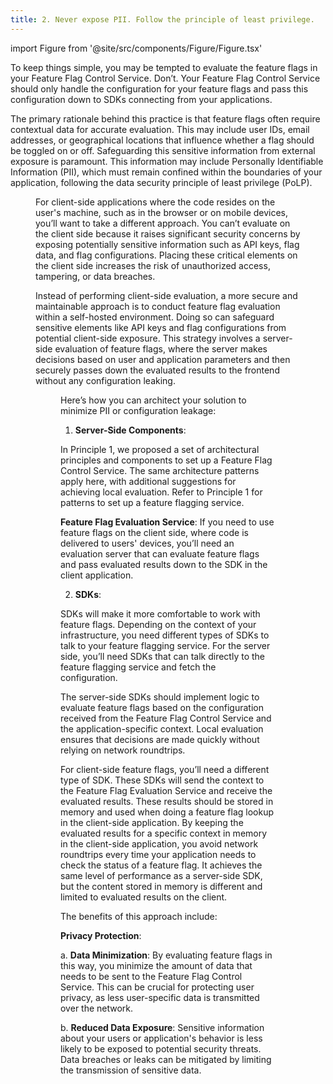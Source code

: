 ```yaml
---
title: 2. Never expose PII. Follow the principle of least privilege.
---
```


import Figure from '@site/src/components/Figure/Figure.tsx'

To keep things simple, you may be tempted to evaluate the feature flags in your Feature Flag Control Service. Don’t. Your Feature Flag Control Service should only handle the configuration for your feature flags and pass this configuration down to SDKs connecting from your applications.

The primary rationale behind this practice is that feature flags often require contextual data for accurate evaluation. This may include user IDs, email addresses, or geographical locations that influence whether a flag should be toggled on or off. Safeguarding this sensitive information from external exposure is paramount. This information may include Personally Identifiable Information (PII), which must  remain confined within the boundaries of your application, following the data security principle of least privilege (PoLP).

<Figure caption="Evaluation happens inside the server-side application, where you have all the contextual application data. The flag configuration (how to evaluate the flags) is fetched from the feature flagging control service." img="/img/feature-flag-server-side-evaluation.png"/>

For client-side applications where the code resides on the user's machine, such as in the browser or on mobile devices, you’ll want to take a different approach. You can’t evaluate on the client side because it raises significant security concerns by exposing potentially sensitive information such as API keys, flag data, and flag configurations. Placing these critical elements on the client side increases the risk of unauthorized access, tampering, or data breaches.

Instead of performing client-side evaluation, a more secure and maintainable approach is to conduct feature flag evaluation within a self-hosted environment. Doing so can safeguard sensitive elements like API keys and flag configurations from potential client-side exposure. This strategy involves a server-side evaluation of feature flags, where the server makes decisions based on user and application parameters and then securely passes down the evaluated results to the frontend without any configuration leaking.

<Figure caption="In client-side setups, perform the feature flag evaluation on the server side. Connected client-side applications receive only evaluated feature flags to avoid leaking configuration." img="/img/feature-flag-architecture-client-side.png"/>

Here’s how you can architect your solution to minimize PII or configuration leakage:

1. **Server-Side Components**:

In Principle 1, we proposed a set of architectural principles and components to set up a Feature Flag Control Service. The same architecture patterns apply here, with additional suggestions for achieving local evaluation. Refer to Principle 1 for patterns to set up a feature flagging service.

**Feature Flag Evaluation Service**: If you need to use feature flags on the client side, where code is delivered to users' devices, you’ll need an evaluation server that can evaluate feature flags and pass evaluated results down to the SDK in the client application.

2. **SDKs**:

SDKs will make it more comfortable to work with feature flags. Depending on the context of your infrastructure, you need different types of SDKs to talk to your feature flagging service. For the server side, you’ll need SDKs that can talk directly to the feature flagging service and fetch the configuration.

The server-side SDKs should implement logic to evaluate feature flags based on the configuration received from the Feature Flag Control Service and the application-specific context. Local evaluation ensures that decisions are made quickly without relying on network roundtrips.

For client-side feature flags, you’ll need a different type of SDK. These SDKs will send the context to the Feature Flag Evaluation Service and receive the evaluated results. These results should be stored in memory and used when doing a feature flag lookup in the client-side application. By keeping the evaluated results for a specific context in memory in the client-side application, you avoid network roundtrips every time your application needs to check the status of a feature flag. It achieves the same level of performance as a server-side SDK, but the content stored in memory is different and limited to evaluated results on the client.

The benefits of this approach include:

 **Privacy Protection**:

   a. **Data Minimization**: By evaluating feature flags in this way, you minimize the amount of data that needs to be sent to the Feature Flag Control Service. This can be crucial for protecting user privacy, as less user-specific data is transmitted over the network.

   b. **Reduced Data Exposure**:  Sensitive information about your users or application's behavior is less likely to be exposed to potential security threats. Data breaches or leaks can be mitigated by limiting the transmission of sensitive data.
